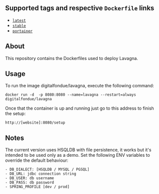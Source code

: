 ## Supported tags and respective `Dockerfile` links ##

-	[`latest`](https://github.com/digitalfondue/lavagna-docker/blob/master/Dockerfile)
-	[`stable`](https://github.com/digitalfondue/lavagna-docker/blob/stable/Dockerfile)
-	[`portainer`](https://github.com/digitalfondue/lavagna-docker/blob/portainer/Dockerfile)

## About ##

This repository contains the Dockerfiles used to deploy Lavagna.

## Usage ##

To run the image digitalfondue/lavagna, execute the following command:

```
docker run -d  -p 8080:8080 --name=lavagna --restart=always digitalfondue/lavagna
```

Once that the container is up and running just go to this address to finish the setup:

```
http://[website]:8080/setup
```

## Notes ##

The current version uses HSQLDB with file persistence, it works but it's intended to be used only as a demo.
Set the following ENV variables to override the default behaviour:

    - DB_DIALECT: [HSQLDB / MYSQL / PGSQL]
    - DB_URL: jdbc connection string 
    - DB_USER: db username
    - DB_PASS: db password
    - SPRING_PROFILE [dev / prod]